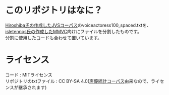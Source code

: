 # このリポジトリはなに？
[Hiroshiba氏の作成したJVSコーパス](https://github.com/Hiroshiba/jvs_hiho)のvoiceactoress100_spaced.txtを、  
[isletennos氏の作成したMMVC](https://github.com/isletennos/MMVC_Trainer)向けにファイルを分割したものです。  
分割に使用したコードも合わせて置いています。  
# ライセンス 
コード : MITライセンス  
リポジトリのtxtファイル : CC BY-SA 4.0([声優統計コーパス](https://voice-statistics.github.io/)由来なので、ライセンスが継承されます)  
